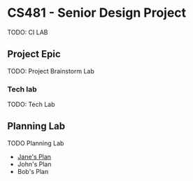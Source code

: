 # CS481 - Senior Design Project

TODO: CI LAB

## Project Epic

TODO: Project Brainstorm Lab
### Tech lab

TODO: Tech Lab

## Planning Lab

TODO Planning Lab

- [Jane's Plan](planning/janedoe@u.boisestate.edu.md)
- John's Plan
- Bob's Plan

